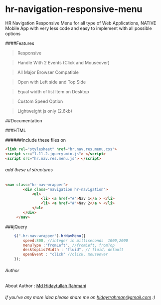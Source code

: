 # hr-navigation-responsive-menu
HR Navigation Responsive Menu for all type of Web Applications, NATIVE Mobile App with very less code and easy to implement with all possible options

####Features

>Responsive

> Handle With 2 Events (Click and Mouseover)

>All Major Browser Compatible

>Open with Left side and Top Side

>Equal width of list Item on Desktop

>Custom Speed Option

>Lightweight js only (2.6kb)

##Documentation

###HTML

######Include these files on <head>
```html
<link rel="stylesheet" href="hr.nav.res.menu.css">
<script src="1.11.2.jquery.min.js"> </script>
<script src="hr.nav.res.menu.js"> </script>
```
###### add these ul structures
```html
<nav class="hr-nav-wrapper">
		<div class="navigation hr-navigation">
			<ul>
				<li> <a href="#">Nav 1</a > </li>
				<li> <a href="#">Nav 2</a > </li>
			</ul>
		</div>
	 </nav>
```
	
###jQuery
```javascript
	$(".hr-nav-wrapper").hrNavMenu({ 
		speed:800, //integer in milliseconds  1000,2000
		menuType :"fromLeft", //fromLeft, fromTop
		desktopListWidth : "fluid", // fluid, default
		openEvent : "click" //click, mouseover
	});
```

###### Author
About Author : [Md Hidaytullah Rahmani](http://www.webtechpie.com)

###### if you've any more idea please share me on hidaytrahman@gmail.com :)

